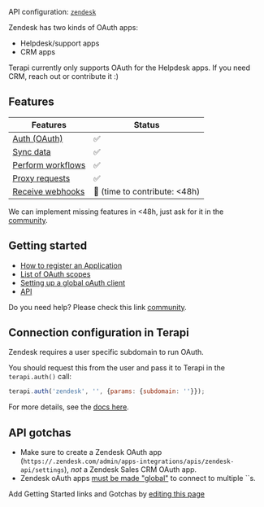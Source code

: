 API configuration: [`zendesk`](https://terapi.dev/providers.yaml)


Zendesk has two kinds of OAuth apps:
- Helpdesk/support apps
- CRM apps

Terapi currently only supports OAuth for the Helpdesk apps. If you need CRM, reach out or contribute it :)


## Features

| Features | Status |
| - | - |
| [Auth (OAuth)](/integrate/guides/authorize-an-api) | ✅ |
| [Sync data](/integrate/guides/sync-data-from-an-api) | ✅ |
| [Perform workflows](/integrate/guides/perform-workflows-with-an-api) | ✅ |
| [Proxy requests](/integrate/guides/proxy-requests-to-an-api) | ✅ |
| [Receive webhooks](/integrate/guides/receive-webhooks-from-an-api) | 🚫 (time to contribute: &lt;48h) |

We can implement missing features in &lt;48h, just ask for it in the [community](https://terapi.dev/slack).

## Getting started

-   [How to register an Application](https://support.zendesk.com/hc/en-us/articles/4408845965210-Using-OAuth-authentication-with-your-application#topic_s21_lfs_qk)
-   [List of OAuth scopes](https://support.zendesk.com/hc/en-us/articles/4408845965210#topic_gql_kbd_gt)
-   [Setting up a global oAuth client](https://developer.zendesk.com/documentation/marketplace/building-a-marketplace-app/set-up-a-global-oauth-client/)
-   [API](https://developer.zendesk.com/api-reference/)

Do you need help? Please check this link [community](https://terapi.dev/slack).


## Connection configuration in Terapi

Zendesk requires a user specific subdomain to run OAuth.

You should request this from the user and pass it to Terapi in the `terapi.auth()` call:

```js
terapi.auth('zendesk', '', {params: {subdomain: ''}});
```

For more details, see the [docs here](/integrate/guides/authorize-an-api#apis-requiring-connection-specific-configuration-for-authorization).

## API gotchas

-   Make sure to create a Zendesk OAuth app (`https://.zendesk.com/admin/apps-integrations/apis/zendesk-api/settings`), _not_ a Zendesk Sales CRM OAuth app. 
-   Zendesk oAuth apps [must be made "global"](https://developer.zendesk.com/documentation/marketplace/building-a-marketplace-app/set-up-a-global-oauth-client/) to connect to multiple ``s.

Add Getting Started links and Gotchas by [editing this page](https://github.com/terapihq/terapi/tree/master/docs-v2/integrations/all/zendesk.mdx)